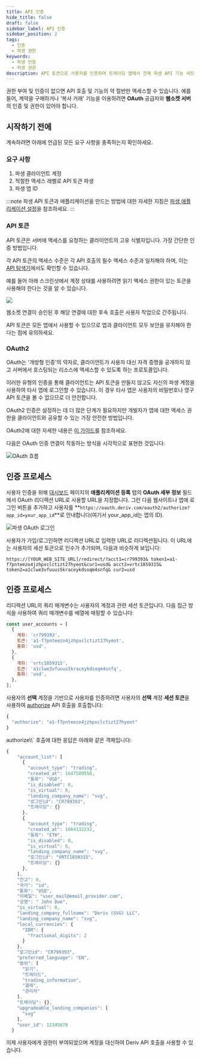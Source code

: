 ```yaml
---
title: API 인증
hide_title: false
draft: false
sidebar_label: API 인증
sidebar_position: 2
tags:
  - 인증
  - 파생 권한
keywords:
  - 파생 인증
  - 파생 권한
description: API 토큰으로 사용자를 인증하여 트레이딩 앱에서 전체 파생 API 기능 세트에 액세스하세요. API 예제를 통해 이 작업을 수행하는 방법을 알아보세요.
---
```


권한 부여 및 인증이 없으면 API 호출 및 기능의 약 절반만 액세스할 수 있습니다. 예를 들어, 계약을 구매하거나 '복사 거래' 기능을 이용하려면 **OAuth** 공급자와 **웹소켓 서버**의 인증 및 권한이 있어야 합니다.

## 시작하기 전에

계속하려면 아래에 언급된 모든 요구 사항을 충족하는지 확인하세요.

### 요구 사항

1. 파생 클라이언트 계정
2. 적절한 액세스 레벨로 API 토큰 파생
3. 파생 앱 ID

:::note
파생 API 토큰과 애플리케이션을 만드는 방법에 대한 자세한 지침은 [파생 애플리케이션 설정](/docs/setting-up-a-deriv-application)을 참조하세요.
:::

### API 토큰

API 토큰은 서버에 액세스를 요청하는 클라이언트의 고유 식별자입니다. 가장 간단한 인증 방법입니다.

각 API 토큰의 액세스 수준은 각 API 호출의 필수 액세스 수준과 일치해야 하며, 이는 [API 탐색기](/api-explorer)에서도 확인할 수 있습니다.

예를 들어 아래 스크린샷에서 계정 상태를 사용하려면 읽기 액세스 권한이 있는 토큰을 사용해야 한다는 것을 알 수 있습니다.

![](/img/acc_status_scope_api_explorer.png)

웹소켓 연결이 승인된 후 해당 연결에 대한 후속 호출은 사용자 작업으로 간주됩니다.

API 토큰은 모든 앱에서 사용할 수 있으므로 앱과 클라이언트 모두 보안을 유지해야 한다는 점에 유의하세요.

### OAuth2

OAuth는 '개방형 인증'의 약자로, 클라이언트가 사용자 대신 자격 증명을 공개하지 않고 서버에서 호스팅되는 리소스에 액세스할 수 있도록 하는 프로토콜입니다.

이러한 유형의 인증을 통해 클라이언트는 API 토큰을 만들지 않고도 자신의 파생 계정을 사용하여 타사 앱에 로그인할 수 있습니다. 이 경우 타사 앱은 사용자의 비밀번호나 영구 API 토큰을 볼 수 없으므로 더 안전합니다.

OAuth2 인증은 설정하는 데 더 많은 단계가 필요하지만 개발자가 앱에 대한 액세스 권한을 클라이언트와 공유할 수 있는 가장 안전한 방법입니다.

OAuth2에 대한 자세한 내용은 [이 가이드](https://aaronparecki.com/oauth-2-simplified/)를 참조하세요.

다음은 OAuth 인증 연결이 작동하는 방식을 시각적으로 표현한 것입니다:

![OAuth 흐름](/img/how_oauth_works.png "OAuth 흐름")

## 인증 프로세스

사용자 인증을 위해 [대시보드](/대시보드) 페이지의 **애플리케이션 등록** 탭의 **OAuth 세부 정보** 필드에서 OAuth 리디렉션 URL로 사용할 URL을 지정합니다. 그런 다음 웹사이트나 앱에 로그인 버튼을 추가하고 사용자를 \*\*`https://oauth.deriv.com/oauth2/authorize?app_id=your_app_id`\*\*로 안내합니다(여기서 your_app_id는 앱의 ID).

![파생 OAuth 로그인](/img/oauth_login.png "파생 OAuth 로그인")

사용자가 가입/로그인하면 리디렉션 URL로 입력한 URL로 리디렉션됩니다. 이 URL에는 사용자의 세션 토큰으로 인수가 추가되며, 다음과 비슷하게 보입니다:

`https://[YOUR_WEB_SITE_URL]/redirect/?acct1=cr799393& token1=a1-f7pnteezo4jzhpxclctizt27hyeot&cur1=usd& acct2=vrtc1859315& token2=a1clwe3vfuuus5kraceykdsoqm4snfq& cur2=usd`

## 인증 프로세스

리디렉션 URL의 쿼리 매개변수는 사용자의 계정과 관련 세션 토큰입니다. 다음 접근 방식을 사용하여 쿼리 매개변수를 배열에 매핑할 수 있습니다:

```js showLineNumbers
const user_accounts = [
  {
    계좌: 'cr799393',
    토큰: 'a1-f7pnteezo4jzhpxclctizt27hyeot',
    통화: 'usd',
  },
  {
    계좌: 'vrtc1859315',
    토큰: 'a1clwe3vfuuus5kraceykdsoqm4snfq',
    통화: 'usd',
  },
];
```

사용자의 **선택** 계정을 기반으로 사용자를 인증하려면 사용자의 **선택** 계정 **세션 토큰**을 사용하여 [authorize](/api-explorer#authorize) API 호출을 호출합니다:

```js showLineNumbers
{
  "authorize": "a1-f7pnteezo4jzhpxclctizt27hyeot"
}
```

authorize\\\\\` 호출에 대한 응답은 아래와 같은 객체입니다:

```js showLineNumbers
{
    "account_list": [
      {
        "account_type": "trading",
        "created_at": 1647509550,
        "통화": "USD",
        "is_disabled": 0,
        "is_virtual": 0,
        "landing_company_name": "svg",
        "로그인id": "CR799393",
        "트레이딩": {}
      },
      {
        "account_type": "trading",
        "created_at": 1664132232,
        "통화": "ETH",
        "is_disabled": 0,
        "is_virtual": 0,
        "landing_company_name": "svg",
        "로그인id": "VRTC1859315",
        "트레이딩": {}
      },
    ],
    "잔고": 0,
    "국가": "id",
    "통화": "USD",
    "이메일": "user_mail@email_provider.com",
    "성명": " John Doe",
    "is_virtual": 0,
    "landing_company_fullname": "Deriv (SVG) LLC",
    "landing_company_name": "svg",
    "local_currencies": {
      "IDR": {
        "fractional_digits": 2
      }
    },
    "로그인id": "CR799393",
    "preferred_language": "EN",
    "범위": [
      "읽기",
      "트레이드",
      "trading_information",
      "결제",
      "관리자"
    ],
    "트레이딩": {},
    "upgradeable_landing_companies": [
      "svg"
    ],
    "user_id": 12345678
  }
```

이제 사용자에게 권한이 부여되었으며 계정을 대신하여 Deriv API 호출을 사용할 수 있습니다.
